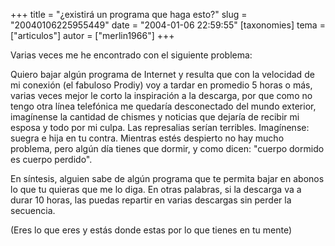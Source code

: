 +++
title = "¿existirá un programa que haga esto?"
slug = "20040106225955449"
date = "2004-01-06 22:59:55"
[taxonomies]
tema = ["articulos"]
autor = ["merlin1966"]
+++

Varias veces me he encontrado con el siguiente problema:

Quiero bajar algún programa de Internet y resulta que con la velocidad
de mi conexión (el fabuloso Prodiy) voy a tardar en promedio 5 horas o
más, varias veces mejor le corto la inspiración a la descarga, por que
como no tengo otra línea telefónica me quedaría desconectado del mundo
exterior, imagínense la cantidad de chismes y noticias que dejaría de
recibir mi esposa y todo por mi culpa. Las represalias serían terribles.
Imagínense: suegra e hija en tu contra. Mientras estés despierto no hay
mucho problema, pero algún día tienes que dormir, y como dicen:
&quot;cuerpo dormido es cuerpo perdido&quot;.

<!-- more -->
En síntesis, alguien sabe de algún programa que te permita bajar en
abonos lo que tu quieras que me lo diga. En otras palabras, si la
descarga va a durar 10 horas, las puedas repartir en varias descargas
sin perder la secuencia.

(Eres lo que eres y estás donde estas por lo que tienes en tu mente)

